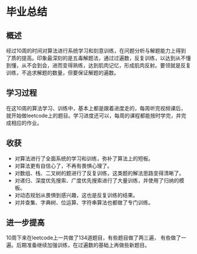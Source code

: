 # 毕业总结

## 概述
经过10周的时间对算法进行系统学习和刻意训练，在问题分析与解题能力上得到了质的提高。印象最深刻的是五毒解题法，通过过遍数，反复训练，以达到从不懂到懂，从不会到会，进而变得熟练，达到肌肉记忆，形成肌肉反射。要领就是反复训练，不追求解题的数量，但要保证解题的遍数。

## 学习过程
在这10周的算法学习、训练中，基本上都是跟着进度走的，每周听完视频课后，就开始做leetcode上的题目。学习进度还可以，每周的课程都能按时学完，并完成相应的作业。

## 收获
- 对算法进行了全面系统的学习和训练，弥补了算法上的短板。
- 对算法更有自信心了，不再有畏惧心理了。
- 对数组、栈、二叉树的题进行了反复训练，这类题的解法思路变得清晰了。
- 对递归、深度优先搜索、广度优先搜索进行了大量训练，并使用了归纳的模板。
- 对动态规划从畏惧到感兴趣，这也是反复训练的结果。
- 对并查集、字典树、位运算、字符串算法也都做了专门训练。

## 进一步提高
10周下来在leetcode上一共做了134道题目，有些题目做了两三遍， 有些做了一遍。后期准备继续加强训练，在过遍数的基础上再做些新题目。
